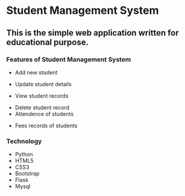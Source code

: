 # Student Management System
## This is the simple web application written for educational purpose.

### Features of Student Management System
+ Add new student
* Update student details
- View student records
+ Delete student record
+ Attendence of students
- Fees records of students


### Technology
+ Python
+ HTML5
+ CSS3
+ Bootstrap
+ Flask
+ Mysql
